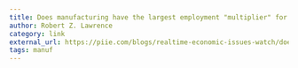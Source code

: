 ```yaml
---
title: Does manufacturing have the largest employment "multiplier" for the domestic economy?
author: Robert Z. Lawrence
category: link
external_url: https://piie.com/blogs/realtime-economic-issues-watch/does-manufacturing-have-largest-employment-multiplier-domestic
tags: manuf
---
```

